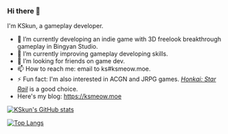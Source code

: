 ### Hi there 👋

I'm KSkun, a gameplay developer.

- 🔭 I’m currently developing an indie game with 3D freelook breakthrough gameplay in Bingyan Studio.
- 🌱 I’m currently improving gameplay developing skills.
- 🤔 I’m looking for friends on game dev.
- 📫 How to reach me: email to ks#ksmeow.moe.
- ⚡ Fun fact: I'm also interested in ACGN and JRPG games. [*Honkai: Star Rail*](https://sr.mihoyo.com/ad) is a good choice.
- Here's my blog: https://ksmeow.moe

[![KSkun's GitHub stats](https://github-readme-stats.vercel.app/api?username=KSkun)](https://github.com/anuraghazra/github-readme-stats)

[![Top Langs](https://github-readme-stats.vercel.app/api/top-langs/?username=KSkun&layout=compact&hide=jupyter%20notebook)](https://github.com/anuraghazra/github-readme-stats)
